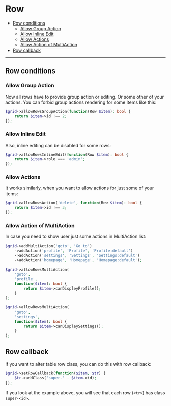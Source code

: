 # Row

- [Row conditions](#row-conditions)
    - [Allow Group Action](#allow-group-action)
    - [Allow Inline Edit](#allow-inline-edit)
    - [Allow Actions](#allow-actions)
    - [Allow Action of MultiAction](#allow-action-of-multiaction)
- [Row callback](#row-callback)

-----

## Row conditions

### Allow Group Action

Now all rows have to provide group action or editing. Or some other of your actions. You can forbid group actions rendering for some items like this:

```php
$grid->allowRowsGroupAction(function(Row $item): bool {
	return $item->id !== 2;
});
```

### Allow Inline Edit

Also, inline editing can be disabled for some rows:

```php
$grid->allowRowsInlineEdit(function(Row $item): bool {
	return $item->role === 'admin';
});
```

### Allow Actions

It works similarly, when you want to allow actions for just some of your items:

```php
$grid->allowRowsAction('delete', function(Row $item): bool {
	return $item->id !== 3;
});
```

### Allow Action of MultiAction

In case you need to show user just some actions in MultiAction list:

```php
$grid->addMultiAction('goto', 'Go to')
	->addAction('profile', 'Profile', 'Profile:default')
	->addAction('settings', 'Settings', 'Settings:default')
	->addAction('homepage', 'Homepage', 'Homepage:default');

$grid->allowRowsMultiAction(
	'goto',
	'profile',
	function($item): bool {
		return $item->canDispleyProfile();
	}
);

$grid->allowRowsMultiAction(
	'goto',
	'settings',
	function($item): bool {
		return $item->canDispleySettings();
	}
);
```

## Row callback

If you want to alter table row class, you can do this with row callback:

```php
$grid->setRowCallback(function($item, $tr) {
	$tr->addClass('super-' . $item->id);
});
```

If you look at the example above, you will see that each row (`<tr>`) has class `super-<id>`.
